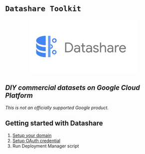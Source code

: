 # ```Datashare Toolkit```

<p align="center">
  <img src="card.png" alt="Datashare" height="175"/>
</p>

## _DIY commercial datasets on Google Cloud Platform_

_This is not an officially supported Google product._

## Getting started with Datashare
1. [Setup your domain](./marketplace/README.md)
2. [Setup OAuth credential](./CREDENTIAL_SETUP.md)
3. Run Deployment Manager script
